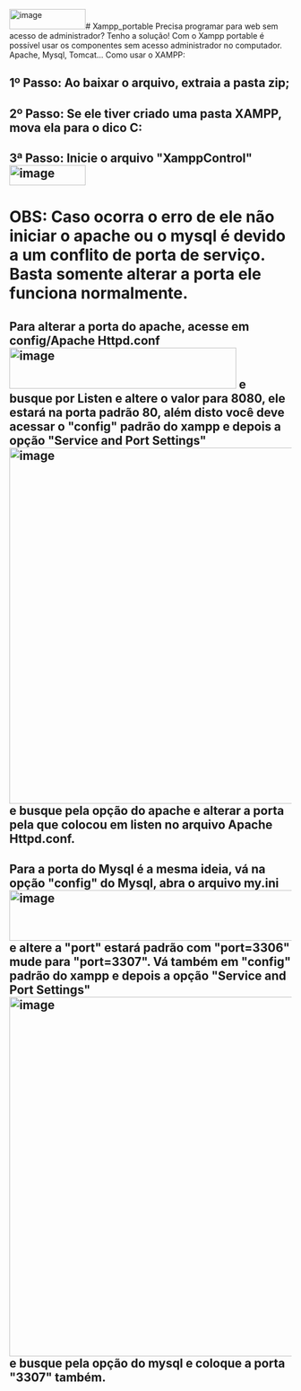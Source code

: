<img width="136" height="36" alt="image" src="https://github.com/user-attachments/assets/11ec654f-f2a9-4e24-bc45-cecb21d4889f" /># Xampp_portable
Precisa programar para web sem acesso de administrador? Tenho a solução! Com o Xampp portable é possível usar os componentes sem acesso administrador no computador.
Apache, Mysql, Tomcat... 
Como usar o XAMPP:
## 1º Passo: Ao baixar o arquivo, extraia a pasta zip;
## 2º Passo: Se ele tiver criado uma pasta XAMPP, mova ela para o dico C:
## 3ª Passo: Inicie o arquivo "XamppControl" <img width="136" height="36" alt="image" src="https://github.com/user-attachments/assets/0e46d822-b71a-48e4-b5f5-13698e1c0eb2" />



# OBS: Caso ocorra o erro de ele não iniciar o apache ou o mysql é devido a um conflito de porta de serviço. Basta somente alterar a porta ele funciona normalmente.
## Para alterar a porta do apache, acesse em config/Apache Httpd.conf <img width="405" height="73" alt="image" src="https://github.com/user-attachments/assets/b4f4d244-94d2-43f1-bee6-e7fdb4e9516a" /> e busque por Listen e altere o valor para 8080, ele estará na porta padrão 80, além disto você deve acessar o "config" padrão do xampp e depois a opção "Service and Port Settings" <img width="835" height="634" alt="image" src="https://github.com/user-attachments/assets/39a76fa3-1716-45e0-97e6-92dc1642eee4" /> e busque pela opção do apache e alterar a porta pela que colocou em listen no arquivo Apache Httpd.conf.
## Para a porta do Mysql é a mesma ideia, vá na opção "config" do Mysql, abra o arquivo my.ini <img width="680" height="90" alt="image" src="https://github.com/user-attachments/assets/51e8987f-ba39-4097-9e7e-85283563ac29" /> e altere a "port" estará padrão com "port=3306" mude para "port=3307". Vá também em "config" padrão do xampp e depois a opção "Service and Port Settings" <img width="1229" height="640" alt="image" src="https://github.com/user-attachments/assets/c9644298-bec5-47e7-9215-cf0342236756" /> e busque pela opção do mysql e coloque a porta "3307" também.

